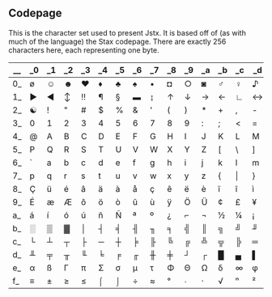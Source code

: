 ## Codepage
This is the character set used to present Jstx. It is based off of (as with much of the language) the Stax codepage. There are exactly 256 characters here, each representing one byte.

\_\_|\_0|\_1|\_2|\_3|\_4|\_5|\_6|\_7|\_8|\_9|\_a|\_b|\_c|\_d|\_e|\_f
---|---|---|---|---|---|---|---|---|---|---|---|---|---|---|---|---
0\_|ø|☺|☻|♥|♦|♣|♠|•|◘|○|◙|♂|♀|♪|♫|☼
1\_|►|◄|↕|‼|¶|§|▬|↨|↑|↓|→|←|∟|↔|▲|▼
2\_|☯|!|"|#|$|%|&|'|(|)|\*|+|,|-|.|/
3\_|0|1|2|3|4|5|6|7|8|9|:|;|<|=|>|?
4\_|@|A|B|C|D|E|F|G|H|I|J|K|L|M|N|O
5\_|P|Q|R|S|T|U|V|W|X|Y|Z|\[| \\ |]|^|_
6\_|\`|a|b|c|d|e|f|g|h|i|j|k|l|m|n|o
7\_|p|q|r|s|t|u|v|w|x|y|z|{|\||}|~|⌂
8\_|Ç|ü|é|â|ä|à|å|ç|ê|ë|è|ï|î|ì|Ä|Å
9\_|É|æ|Æ|ô|ö|ò|û|ù|ÿ|Ö|Ü|¢|£|¥|₧|ƒ
a\_|á|í|ó|ú|ñ|Ñ|ª|º|¿|⌐|¬|½|¼|¡|«|»
b\_|░|▒|▓|│|┤|╡|╢|╖|╕|╣|║|╗|╝|╜|╛|┐
c\_|└|┴|┬|├|─|┼|╞|╟|╚|╔|╩|╦|╠|═|╬|╧
d\_|╨|╤|╥|╙|╘|╒|╓|╫|╪|┘|┌|█|▄|▌|▐|▀
e\_|α|ß|Γ|π|Σ|σ|µ|τ|Φ|Θ|Ω|δ|∞|φ|ε|∩
f\_|≡|±|≥|≤|⌠|⌡|÷|≈|°|∙|·|√|ⁿ|²|■|Δ
